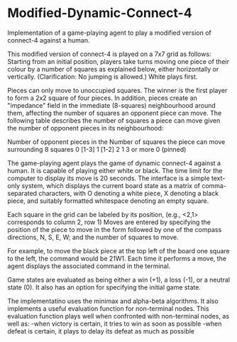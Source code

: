# Modified-Dynamic-Connect-4
Implementation of a game-playing agent to play a modified version of connect-4 against a human.

This modified version of connect-4 is played on a 7x7 grid as follows: Starting from an initial position,
players take turns moving one piece of their colour by a number of squares as explained below, either horizontally or vertically.
(Clarification: No jumping is allowed.) White plays first.

Pieces can only move to unoccupied squares. The winner is the first player to form a 2x2 square of four
pieces. In addition, pieces create an "impedance" field in the immediate (8-squares) neighbourhood
around them, affecting the number of squares an opponent piece can move. The following table
describes the number of squares a piece can move given the number of opponent pieces in its
neighbourhood:

Number of opponent pieces in the        Number of squares the piece can move
surrounding 8 squares
0                                        [1-3]
1                                        [1-2]
2                                         1
3 or more                                 0 (pinned)

The game-playing agent plays the game of dynamic connect-4 against a human.
It is capable of playing either white or black.
The time limit for the computer to display its move is 20 seconds.
The interface is a simple text-only system, which displays the current board state as a matrix of comma-separated characters, with O denoting a white piece, X denoting a black piece, and suitably formatted whitespace denoting an empty square.

Each square in the grid can be labeled by its position, (e.g., <2,1> corresponds to column 2, row 1)
Moves are entered by specifying the position of the piece to move in the
form followed by one of the compass directions, N, S, E, W; and the number of squares to move. 

For example, to move the black piece at the top left of the board one square to the left, the command
would be 21W1. Each time it performs a move, the agent displays the associated command in the terminal.

Game states are evaluated as being either a win (+1), a loss (-1), or a neutral state (0).
It also has an option for specifying the initial game state.

The implementatino uses the minimax and alpha-beta algorithms.
It also implements a useful evaluation function for non-terminal nodes.
This evaluation function plays well when confronted with non-terminal nodes, as well as:
-when victory is certain, it tries to win as soon as possible
-when defeat is certain, it plays to delay its defeat as much as possible
